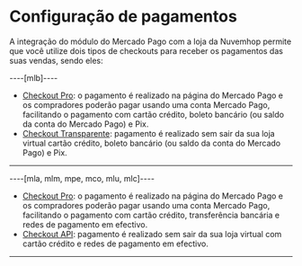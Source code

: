# Configuração de pagamentos

A integração do módulo do Mercado Pago com a loja da Nuvemhop permite que você utilize dois tipos de checkouts para receber os pagamentos das suas vendas, sendo eles:

----[mlb]---- 
* [Checkout Pro](/developers/pt/docs/nuvemshop/payment-configuration/checkout-pro): o pagamento é realizado na página do Mercado Pago e os compradores poderão pagar usando uma conta Mercado Pago, facilitando o pagamento com cartão crédito, boleto bancário (ou saldo da conta do Mercado Pago) e Pix.
* [Checkout Transparente](/developers/pt/docs/nuvemshop/payment-configuration/checkout-api): pagamento é realizado sem sair da sua loja virtual cartão crédito, boleto bancário (ou saldo da conta do Mercado Pago) e Pix.
------------

----[mla, mlm, mpe, mco, mlu, mlc]----
* [Checkout Pro](/developers/pt/docs/nuvemshop/payment-configuration/checkout-pro): o pagamento é realizado na página do Mercado Pago e os compradores poderão pagar usando uma conta Mercado Pago, facilitando o pagamento com cartão crédito, transferência bancária e redes de pagamento em efectivo.
* [Checkout API](/developers/pt/docs/nuvemshop/payment-configuration/checkout-api): pagamento é realizado sem sair da sua loja virtual com cartão crédito e redes de pagamento em efectivo.
------------